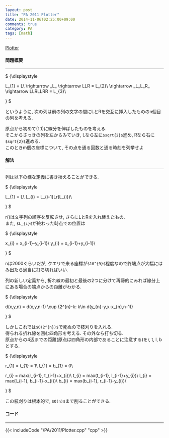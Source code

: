 ```yaml
---
layout: post
title: "PA 2011 Plotter"
date: 2014-11-06T02:25:00+09:00
comments: true
category: PA
tags: [math]
---
```


[Plotter](http://main.edu.pl/en/archive/pa/2011/plo)

#### 問題概要

****

<div> $ {\displaystyle

L_{1} = L\\
\rightarrow \_L\_ \rightarrow LLR = L_{2}\\
\rightarrow \_L\_L\_R\_ \rightarrow LLRLLRR = L_{3}\\

} $</div>

というように, 次の列は前の列の文字の間にLとRを交互に挿入したもののn個目の列を考える.  
  
原点から初めて(1,1)に線分を伸ばしたものを考える.  
そこからさっきの列を左からみていき, Lなら左に`$sqrt{2}$`進め, Rなら右に`$sqrt{2}$`進める.  
このときm個の座標について, その点を通る回数と通る時刻を列挙せよ

#### 解法

****

列は以下の様な定義に書き換えることができる.

<div> $ {\displaystyle

L_{1} = L\\
L_{i} = L_{i-1}Lr(L_{i})\\

} $</div>

r()は文字列の順序を反転させ, さらにLとRを入れ替えたもの.  
また, `$L_{i}$`が終わった時点での位置は

<div> $ {\displaystyle

x_{i} = x_{i-1}-y_{i-1}\\
y_{i} = x_{i-1}+y_{i-1}\\

} $</div>

nは2000ぐらいだが, クエリで来る座標が`$10^{9}$`程度なので終端点が大幅にはみ出たら適当に打ち切ればいい.  
  
列の新しい定義から, 折れ線の最初と最後の2つに分けて再帰的にみれば線分上にある場合の端点からの距離がわかる.  

<div> $ {\displaystyle

d(x,y,n) = d(x,y,n-1) \cup \{2^{n}-k: k\in d(y_{n}-y,x-x_{n},n-1)\}

} $</div>

しかしこれでは`$O(2^{n})$`で死ぬので枝刈りを入れる.  
得られる折れ線を囲む四角形を考える. その外なら打ち切る.  
原点からの4辺までの距離(原点は四角形の内部であることに注意する)をr, t, l, bとする.

<div> $ {\displaystyle

r_{1} = t_{1} = 1\\
l_{1} = b_{1} = 0\\

r_{i} = max(r_{i-1}, t_{i-1}+x_{i})\\
t_{i} = max(t_{i-1}, l_{i-1}+y_{i})\\
l_{i} = max(l_{i-1}, b_{i-1}-x_{i})\\
b_{i} = max(b_{i-1}, r_{i-1}-y_{i})\\

} $</div>

この枝刈りは根本的で, `$O(n)$`まで削ることができる.

#### コード

****

{{< includeCode "/PA/2011/Plotter.cpp" "cpp" >}}
